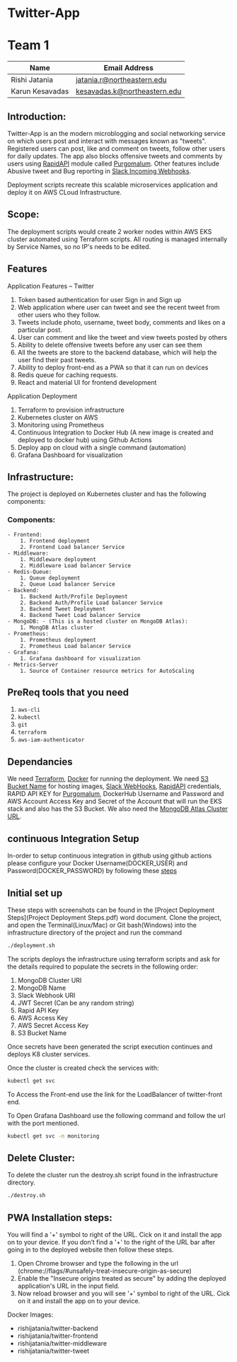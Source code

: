 # Twitter-App

# Team 1

| Name            | Email Address                |
| --------------- | ---------------------------- |
| Rishi Jatania   | jatania.r@northeastern.edu   |
| Karun Kesavadas | kesavadas.k@northeastern.edu |

## Introduction:

Twitter-App is an the modern microblogging and social networking service on which users post and interact with messages known as "tweets". Registered users can post, like and comment on tweets, follow other users for daily updates. The app also blocks offensive tweets and comments by users using [RapidAPI](https://rapidapi.com) module called [Purgomalum](https://rapidapi.com/community/api/PurgoMalum/details). Other features include Abusive tweet and Bug reporting in [Slack Incoming Webhooks](https://api.slack.com/messaging/webhooks).

Deployment scripts recreate this scalable microservices application and deploy it on AWS CLoud Infrastructure.

## Scope:

The deployment scripts would create 2 worker nodes within AWS EKS cluster automated using Terraform scripts. All routing is managed internally by Service Names, so no IP's needs to be edited.

## Features

Application Features – Twitter

1. Token based authentication for user Sign in and Sign up
2. Web application where user can tweet and see the recent tweet from other users who they follow.
3. Tweets include photo, username, tweet body, comments and likes on a particular post.
4. User can comment and like the tweet and view tweets posted by others
5. Ability to delete offensive tweets before any user can see them
6. All the tweets are store to the backend database, which will help the user find their past tweets.
7. Ability to deploy front-end as a PWA so that it can run on devices
8. Redis queue for caching requests.
9. React and material UI for frontend development

Application Deployment

1. Terraform to provision infrastructure
2. Kubernetes cluster on AWS
3. Monitoring using Prometheus
4. Continuous Integration to Docker Hub (A new image is created and deployed to docker hub) using Github Actions
5. Deploy app on cloud with a single command (automation)
6. Grafana Dashboard for visualization

## Infrastructure:

The project is deployed on Kubernetes cluster and has the following components:

### Components:

    - Frontend:
    	1. Frontend deployment
    	2. Frontend Load balancer Service
    - Middleware:
    	1. Middleware deployment
    	2. Middleware Load balancer Service
    - Redis-Queue:
    	1. Queue deployment
    	2. Queue Load balancer Service
    - Backend:
    	1. Backend Auth/Profile Deployment
    	2. Backend Auth/Profile Load balancer Service
    	3. Backend Tweet Deployment
    	4. Backend Tweet Load balancer Service
    - MongoDB: - (This is a hosted cluster on MongoDB Atlas):
    	1. MongDB Atlas cluster
    - Prometheus:
    	1. Prometheus deployment
    	2. Prometheus Load balancer Service
    - Grafana:
    	1. Grafana dashboard for visualization
    - Metrics-Server
    	1. Source of Container resource metrics for AutoScaling

## PreReq tools that you need

1. `aws-cli`
2. `kubectl`
3. `git`
4. `terraform`
5. `aws-iam-authenticator`

## Dependancies

We need [Terraform](https://www.terraform.io/downloads.html), [Docker](https://docs.docker.com/get-docker/) for running the deployment.
We need [S3 Bucket Name](https://aws.amazon.com/s3/) for hosting images, [Slack WebHooks](https://api.slack.com/messaging/webhooks), [RapidAPI](https://rapidapi.com) credentials, RAPID API KEY for [Purgomalum](https://rapidapi.com/community/api/PurgoMalum/details), DockerHub Username and Password and AWS Account Access Key and Secret of the Account that will run the EKS stack and also has the S3 Bucket.
We also need the [MongoDB Atlas Cluster URL](https://www.mongodb.com/cloud).

## continuous Integration Setup

In-order to setup continuous integration in github using github actions please configure your Docker Username(DOCKER_USER) and Password(DOCKER_PASSWORD) by following these [steps](https://secrethub.io/docs/guides/github-actions/#pass-credenitals-to-github-action)

## Initial set up

These steps with screenshots can be found in the [Project Deployment Steps](Project Deployment Steps.pdf) word document.
Clone the project, and open the Terminal(Linux/Mac) or Git bash(Windows) into the infrastructure directory of the project and run the command

```sh
./deployment.sh
```

The scripts deploys the infrastructure using terraform scripts and ask for the details required to populate the secrets in the following order:

1. MongoDB Cluster URI
2. MongoDB Name
3. Slack Webhook URI
4. JWT Secret (Can be any random string)
5. Rapid API Key
6. AWS Access Key
7. AWS Secret Access Key
8. S3 Bucket Name

Once secrets have been generated the script execution continues and deploys K8 cluster services.

Once the cluster is created check the services with:

```sh
kubectl get svc
```

To Access the Front-end use the link for the LoadBalancer of twitter-front end.

To Open Grafana Dashboard use the following command and follow the url with the port mentioned.

```sh
kubectl get svc -n monitoring
```

## Delete Cluster:

To delete the cluster run the destroy.sh script found in the infrastructure directory.

```sh
./destroy.sh
```

## PWA Installation steps:

You will find a '+' symbol to right of the URL. Cick on it and install the app on to your device.
If you don’t find a '+' to the right of the URL bar after going in to the deployed website then follow these steps.

1. Open Chrome browser and type the following in the url (chrome://flags/#unsafely-treat-insecure-origin-as-secure)
2. Enable the "Insecure origins treated as secure" by adding the deployed application's URL in the input field.
3. Now reload browser and you will see '+' symbol to right of the URL. Cick on it and install the app on to your device.

Docker Images:

- rishijatania/twitter-backend
- rishijatania/twitter-frontend
- rishijatania/twitter-middleware
- rishijatania/twitter-tweet
